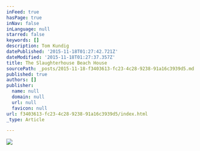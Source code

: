 ```yaml
---
inFeed: true
hasPage: true
inNav: false
inLanguage: null
starred: false
keywords: []
description: Tom Kundig
datePublished: '2015-11-18T01:27:42.721Z'
dateModified: '2015-11-18T01:27:37.357Z'
title: The Slaughterhouse Beach House
sourcePath: _posts/2015-11-18-f3403613-fc23-4c28-9238-91a16c3939d5.md
published: true
authors: []
publisher:
  name: null
  domain: null
  url: null
  favicon: null
url: f3403613-fc23-4c28-9238-91a16c3939d5/index.html
_type: Article

---
```

![](https://the-grid-user-content.s3-us-west-2.amazonaws.com/f3100dc0-43db-4eaf-b538-1773836860a9.jpg)